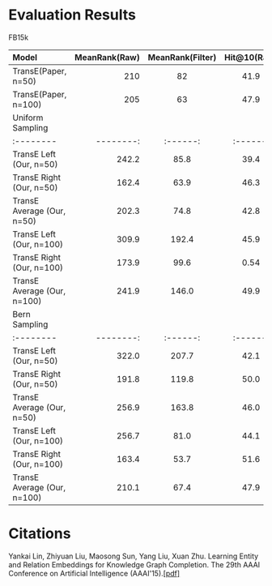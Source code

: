 
Evaluation Results
==========

FB15k


| Model      |     MeanRank(Raw) |   MeanRank(Filter)   |	Hit@10(Raw)	| Hit@10(Filter)|
| :-------- | --------:| :------: | :------: |:------: |
| TransE(Paper, n=50)   | 210|	82  |	41.9|  61.3 |
| TransE(Paper, n=100)  |    205 |  63 |  47.9 | 70.2 |
| Uniform Sampling | | | | |
| :-------- | --------:| :------: | :------: |:------: |
| TransE Left (Our, n=50)   | 242.2  |	85.8  |	39.4 |  58.8 |
| TransE Right (Our, n=50)   | 162.4 |	63.9  |	46.3 |  63.1 |
| TransE Average (Our, n=50)   | 202.3  |	74.8  |	42.8 |  61.0 |
| TransE Left (Our, n=100)   | 309.9  |	192.4  |	45.9 |  64.1 |
| TransE Right (Our, n=100)   | 173.9 |	99.6 | 0.54 |  71.0 |
| TransE Average (Our, n=100)   | 241.9 |	146.0 |	49.9|  67.6 |
| Bern Sampling | | | | |
| :-------- | --------:| :------: | :------: |:------: |
| TransE Left (Our, n=50)   | 322.0  |	207.7  |	42.1 |  57.0 |
| TransE Right (Our, n=50)   | 191.8 | 119.8 | 50.0 |  64.3 |
| TransE Average (Our, n=50)   | 256.9 | 163.8 |	46.0 |  60.7 |
| TransE Left (Our, n=100)   | 256.7 |	81.0 |	44.1 |  67.8 |
| TransE Right (Our, n=100)   | 163.4 | 53.7  |	51.6 |  72.9 |
| TransE Average (Our, n=100)   | 210.1 |	67.4  |	47.9 |  70.3 |




Citations
==========

Yankai Lin, Zhiyuan Liu, Maosong Sun, Yang Liu, Xuan Zhu. Learning Entity and Relation Embeddings for Knowledge Graph Completion. The 29th AAAI Conference on Artificial Intelligence (AAAI'15).[[pdf]](http://nlp.csai.tsinghua.edu.cn/~lzy/publications/aaai2015_transr.pdf)
